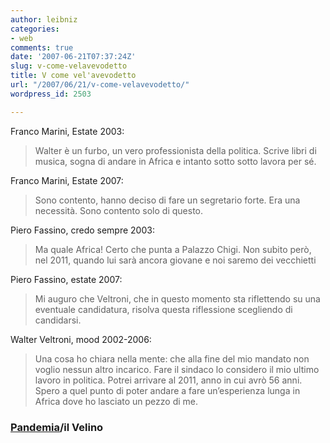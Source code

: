 ```yaml
---
author: leibniz
categories:
- web
comments: true
date: '2007-06-21T07:37:24Z'
slug: v-come-velavevodetto
title: V come vel'avevodetto
url: "/2007/06/21/v-come-velavevodetto/"
wordpress_id: 2503

---
```

Franco Marini, Estate 2003:


> Walter è un furbo, un vero professionista della politica. Scrive libri di musica, sogna di andare in Africa e intanto sotto sotto lavora per sé.


Franco Marini, Estate 2007:


> Sono contento, hanno deciso di fare un segretario forte. Era una necessità. Sono contento solo di questo.


Piero Fassino, credo sempre 2003:


> Ma quale Africa! Certo che punta a Palazzo Chigi. Non subito però, nel 2011, quando lui sarà ancora giovane e noi saremo dei vecchietti


Piero Fassino, estate 2007:


> Mi auguro che Veltroni, che in questo momento sta riflettendo su una eventuale candidatura, risolva questa riflessione scegliendo di candidarsi.


Walter Veltroni, mood 2002-2006:


> Una cosa ho chiara nella mente: che alla fine del mio mandato non voglio nessun altro incarico. Fare il sindaco lo considero il mio ultimo lavoro in politica. Potrei arrivare al 2011, anno in cui avrò 56 anni. Spero a quel punto di poter andare a fare un’esperienza lunga in Africa dove ho lasciato un pezzo di me.




### [Pandemia](https://www.lucaconti.it/2006/08/29/politici-bugiardi-veltroni-e-lafrica/)/il Velino
